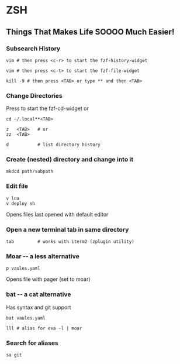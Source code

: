 # ZSH

## Things That Makes Life SOOOO Much Easier!

### Subsearch History

```shell
vim # then press <c-r> to start the fzf-history-widget
```

```shell
vim # then press <c-t> to start the fzf-file-widget
```

```shell
kill -9 # then press <TAB> or type ** and then <TAB>
```
### Change Directories

Press <option-c> to start the fzf-cd-widget or

```shell
cd ~/.local**<TAB>

z   <TAB>   # or
zz  <TAB>

d           # list directory history
```

### Create (nested) directory and change into it

```shell
mkdcd path/subpath
```

### Edit file

```shell
v lua
v deploy sh
```

Opens files last opened with default editor

### Open a new terminal tab in same directory

```shell
tab         # works with iterm2 (zplugin utility)
```

### Moar -- a less alternative

```shell
p vaules.yaml
```

Opens file with pager (set to moar)

### bat -- a cat alternative

Has syntax and git support

```shell
bat vaules.yaml
```

```shell
lll # alias for exa -l | moar
```

### Search for aliases

```shell
sa git
```

